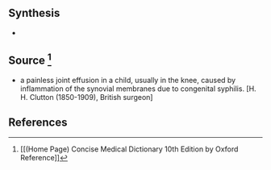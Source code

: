 ## Synthesis
- 
## Source [^1]
- a painless joint effusion in a child, usually in the knee, caused by inflammation of the synovial membranes due to congenital syphilis. \[H. H. Clutton (1850-1909), British surgeon]
## References

[^1]: [[(Home Page) Concise Medical Dictionary 10th Edition by Oxford Reference]]